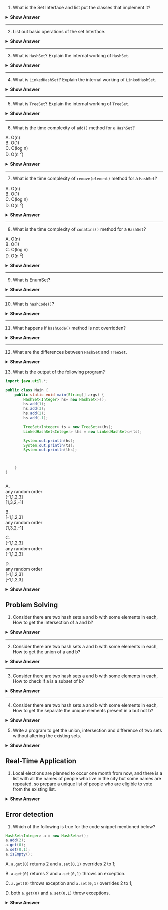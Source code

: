 1. What is the Set Interface and list put the classes that implement it?

<details>

<summary><b>Show Answer</b></summary>

 > Set Interface is used to store unique elements of the same type.
 > Classes that implement Set interface.
 > 1. `HashSet`
 > 2. `LinkedHashSet`
 > 3. `TreeSet`


</details>

---

2. List out basic operations of the set Interface.

<details>

<summary><b>Show Answer</b></summary>

> Set Inherits all the methods of Collection Interface and other than that there are no special methods for Set Interface.
> `add(element)`, `addAll()`, `remove()`, `clear()`, `contains()`, `retainAll()`, `removeAll()`. 

</details>

---

3. What is `HashSet`? Explain the internal working of `HashSet`.

<details>

<summary><b>Show Answer</b></summary>

<blockquote>

 - `HashSet` stores, elements without retaining the order of elements.
 - Internally `HashSet` works as a `HashTable`.
</blockquote>


</details>

---
4. What is `LinkedHashSet`? Explain the internal working of `LinkedHashSet`.

<details>

<summary><b>Show Answer</b></summary>

<blockquote>

- `LinkedHashSet` stores, unique elements by retaining the order of elements.
- Internally ` LinkedHashSet ` is a `HashTable` and `LinkedList`.


</blockquote>


</details>

---

5. What is `TreeSet`? Explain the internal working of `TreeSet`.

<details>

<summary><b>Show Answer</b></summary>

<blockquote>

- `TreeSet` stores, unique elements by retaining the order of elements.
- Internally ` TreeSet ` implements red-black tree.


</blockquote>


</details>

---

6. What is the time complexity of <code>add()</code> method for a `HashSet`?

A. O(n)<br>
B. O(1)<br>
C. O(log n)<br>
D. O(n <sup>2</sup>) 

<details>
<summary><b>Show Answer</b></summary>

> B

<details>
<summary><b>Explanation</b></summary>

> HashSet Stores elements without maintaining the order, so the time complexity is constant.

</details>
</details>

---

7. What is the time complexity of <code>remove(element)</code> method for a `HashSet`?

A. O(n)<br>
B. O(1)<br>
C. O(log n)<br>
D. O(n <sup>2</sup>) 

<details>
<summary><b>Show Answer</b></summary>

> B

<details>
<summary><b>Explanation</b></summary>

> HashSet Stores elements in the form of hashcode so the elements can be directly retrieved and deleted, so the time complexity is constant.

</details>
</details>

---

8. What is the time complexity of <code>conatins()</code> method for a `HashSet`?

A. O(n)<br>
B. O(1)<br>
C. O(log n)<br>
D. O(n <sup>2</sup>) 

<details>
<summary><b>Show Answer</b></summary>

> B

<details>
<summary><b>Explanation</b></summary>

> HashSet Stores elements in the form of hashcode so the elements can be searched directly, so the time complexity is constant.

</details>
</details>

---

9.  What is EnumSet?

<details>
<summary><b>Show Answer</b></summary>

<blockquote>
Java EnumSet class is the special Set implementation for enum types. It inherits AbstractSet class and implements the Set interface.

Features

- It contains enum values that belong to the same enum.
- Null values are not allowed and "NullPointException" is thrown if it's violated.
- It is not Synchronized


</blockquote>
</details>

---

10. What is `hashCode()`?

<details>

<summary><b>Show Answer</b></summary>

- `hashCode()` method generates the hashCode of two objects, if two objects are equal then the hash Code generated for two objects is the same, while the inverse may or may not be true.

</details>

---

11. What happens if `hashCode()` method is not overridden?

<details>
<summary><b>Show Answer</b></summary>

<blockquote>

- If `hashCode()` method is not overridden then the default implementation of the Object class is implemented.

- The default implementation of the Object class generates different hash codes for different objects, even if they are equal according to the `equals()` method.
- `hashSet`, `hashMap` and `hashTable` use hash code to store the elements and if `hashCode()` method is not overriden it migt cause some issues.

</blockquote>


</details>

---

12. What are the differences between `HashSet` and `TreeSet`.

<details>

<summary><b>Show Answer</b></summary>

| HashSet                                                                                              | TreeSet                                                                       |
| ---------------------------------------------------------------------------------------------------- | ----------------------------------------------------------------------------- |
| HashSet maintains constant time complexity (O(1)) for insertion, retrieval and searching of elements | TreeSet maintains O(log n) for insertion, retrieval and searching of elements |
| HashSet doesn’t maintain an ordered collection of elements.                                          | TreeSet maintains sorted order of elements.                                   |

</details>

13. What is the output of the following program?

``` java
import java.util.*;

public class Main {
    public static void main(String[] args) {
        HashSet<Integer> hs= new HashSet<>();
        hs.add(1);
        hs.add(3);
        hs.add(2);
        hs.add(-1);

        TreeSet<Integer> ts = new TreeSet<>(hs);
        LinkedHashSet<Integer> lhs = new LinkedHashSet<>(ts);

        System.out.println(hs);
        System.out.println(ts);
        System.out.println(lhs);



    }
}



```

A. <br>
   any random order<br>
   [-1,1,2,3]<br>
   [1,3,2,-1]

B. <br>
   [-1,1,2,3]<br>
   any random order<br>
   [1,3,2,-1]

C. <br>
   [-1,1,2,3]<br>
   any random order<br>
   [-1,1,2,3]

D. <br>
    any random order<br>
   [-1,1,2,3]<br>
   [-1,1,2,3]


<details>

<summary><b>Show Answer</b></summary>

>D

<details>
<summary><b>Explanation</b></summary>

<blockquote>

- `HashSet` doesn't maintain insertion order, so elements will be printed in random order.
- `TreeSet ` maintains sorted order, so the elements will be in sorted order.
- `LinkedHashSet` maintains the insertion order, but the elements of `TreeSet` are added to `LinkedHashSet`, so sorted order is printed.


</blockquote>
</details>

</details>

## Problem Solving

1. Consider there are two hash sets a and b with some elements in each, How to get the intersection of a and b?

<details>

<summary><b>Show Answer</b></summary>
<blockquote>

- `a.retainAll(b)`, transforms a into the intersection of a and b.
</blockquote>


</details>

---

2. Consider there are two hash sets a and b with some elements in each, How to get the union of a and b?

<details>

<summary><b>Show Answer</b></summary>
<blockquote>

- `a.addAll(b)`, transforms a into the union of a and b.
</blockquote>


</details>

---

3. Consider there are two hash sets a and b with some elements in each, How to check if a is a subset of b?

<details>

<summary><b>Show Answer</b></summary>
<blockquote>

- `b.containsAll(a)` returns true, if b contains all the elements of a, i.e. a is a subset of b, returns false otherwise.
</blockquote>


</details>

---

4. Consider there are two hash sets a and b with some elements in each, How to get the separate the unique elements present in a but not b?

<details>

<summary><b>Show Answer</b></summary>
<blockquote>

- `a.removeAll(b)`, transforms an into the set difference of a and b. only elements in a that are not in b are stored in a.
</blockquote>


</details>

5. Write a program to get the union, intersection and difference of two sets without altering the existing sets.

<details>
<summary><b>Show Answer</b></summary>

``` java

import java.util.HashSet;

public class SetOperations {
    public static void main(String[] args) {
        HashSet<Integer> a = new HashSet<>();
        HashSet<Integer> b = new HashSet<>();
        
        a.add(1);
        a.add(2);
        a.add(3);
        a.add(4);
        b.add(3);
        b.add(4);
        b.add(5);
        b.add(6);

        HashSet<Integer> union = new HashSet<>(a);
        union.addAll(b);
        HashSet<Integer> intersection = new HashSet<>(a);
        intersection.retainAll(b);
        HashSet<Integer> difference = new HashSet<>(a);
        difference.removeAll(b);

    }
}


```

- a new set is created for union, intersection and difference and all the elements of a are added to them, all the operations are performed on union, difference and intersection. So, a and b remain unchanged.

</details>



## Real-Time Application

1. Local elections are planned to occur one month from now, and there is a list with all the names of people who live in the city but some names are repeated. so prepare a unique list of people who are eligible to vote from the existing list. 

<details>

<summary><b>Show Answer</b></summary>

<blockquote>

``` java
HashSet<String> voterList = new HashSet<>(names);
```
- names holds the details of all people who live in the city and the names might be repeated and voterList holds the unique list of Citizens.
</blockquote>

</details>

##  Error detection

1. Which of the following is true for the code snippet mentioned below?

``` java
HashSet<Integer> a = new HashSet<>();
a.add(2);
a.get(0);
a.set(0,1);
a.isEmpty();

```
A. `a.get(0)` returns 2 and `a.set(0,1)` overrides 2 to 1;

B. `a.get(0)` returns 2 and `a.set(0,1)` throws an exception.

C. `a.get(0)` throws exception and `a.set(0,1)` overrides 2 to 1;

D. both `a.get(0)` and `a.set(0,1)` throw exceptions.

<details>
<summary><b>Show Answer</b></summary>

> D

<details>
<summary><b>Explanation</b></summary>

- `HashSet` stores elements in a random order without positional access, so get and set methods are not applicable for `HashSet`.

</details>


</details>
